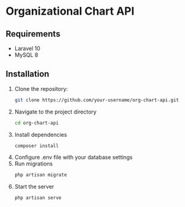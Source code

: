 # Organizational Chart API

## Requirements
- Laravel 10
- MySQL 8

## Installation
1. Clone the repository:
   ```bash
   git clone https://github.com/your-username/org-chart-api.git
2. Navigate to the project directory
    ```bash
    cd org-chart-api
3. Install dependencies
    ```bash
    composer install
4. Configure .env file with your database settings
5. Run migrations
    ```bash
    php artisan migrate
6. Start the server
    ```bash
    php artisan serve
